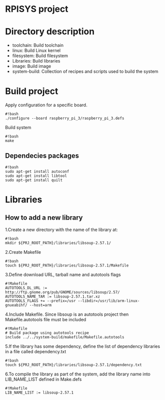 # RPISYS project

# Directory description 

* toolchain: Build toolchain
* linux: Build Linux kernel
* filesystem: Build filesystem
* Libraries: Build libraries
* image: Build image
* system-build: Collection of recipes and scripts used to build the system

# Build project #

Apply configuration for a specific board.
```
#!bash
./configure --board raspberry_pi_3/raspberry_pi_3.defs
```
Build system
```
#!bash
make
```
 ## Dependecies packages ##

```
#!bash
sudo apt-get install autoconf
sudo apt-get install libtool
sudo apt-get install quilt
```

# Libraries #

## How to add a new library

1.Create a new directory with the name of the library at:
```
#!bash
mkdir ${PRJ_ROOT_PATH}/libraries/libsoup-2.57.1/
```
2.Create Makefile 
```
#!bash
touch ${PRJ_ROOT_PATH}/libraries/libsoup-2.57.1/Makefile
```
3.Define download URL, tarball name and autotools flags
```
#!Makefile
AUTOTOOLS_DL_URL := http://ftp.gnome.org/pub/GNOME/sources/libsoup/2.57/
AUTOTOOLS_NAME_TAR := libsoup-2.57.1.tar.xz
AUTOTOOLS_FLAGS += --prefix=/usr --libdir=/usr/lib/arm-linux-gnueabihf/ --host=arm
```
4.Include Makefile. Since libsoup is an autotools project then Makefile.autotools file must be included
```
#!Makefile
# Build package using autotools recipe
include ../../system-build/makefile/Makefile.autotools
```
5.If the library has some dependency, define the list of dependency libraries in a file called dependency.txt
```
#!bash
touch ${PRJ_ROOT_PATH}/libraries/libsoup-2.57.1/dependency.txt
```
6.To compile the library as part of the system, add the library name into LIB_NAME_LIST defined in Make.defs
```
#!Makefile
LIB_NAME_LIST := libsoup-2.57.1
```